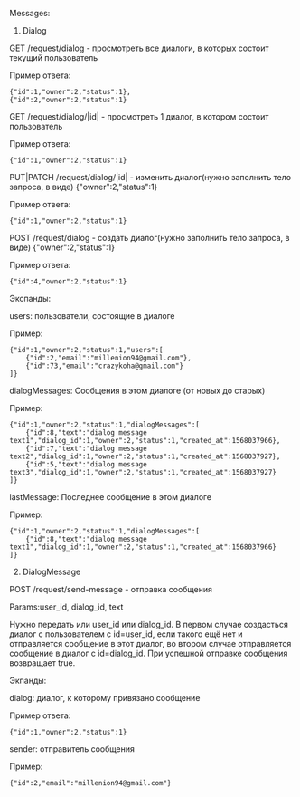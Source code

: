 Messages:

1. Dialog

GET /request/dialog - просмотреть все диалоги, в которых состоит текущий пользователь

Пример ответа:

    {"id":1,"owner":2,"status":1},
    {"id":2,"owner":2,"status":1}

GET /request/dialog/|id| - просмотреть 1 диалог, в котором состоит пользователь

Пример ответа:

    {"id":1,"owner":2,"status":1}

PUT|PATCH /request/dialog/|id| - изменить диалог(нужно заполнить тело запроса, в виде)
{"owner":2,"status":1}

Пример ответа:

    {"id":1,"owner":2,"status":1}

POST /request/dialog - создать диалог(нужно заполнить тело запроса, в виде)
{"owner":2,"status":1}

Пример ответа:

    {"id":4,"owner":2,"status":1}


Экспанды:

users: пользователи, состоящие в диалоге

Пример: 

    {"id":1,"owner":2,"status":1,"users":[
        {"id":2,"email":"millenion94@gmail.com"},
        {"id":73,"email":"crazykoha@gmail.com"}
    ]}
dialogMessages: Сообщения в этом диалоге (от новых до старых)

Пример:

    {"id":1,"owner":2,"status":1,"dialogMessages":[
        {"id":8,"text":"dialog message text1","dialog_id":1,"owner":2,"status":1,"created_at":1568037966},
        {"id":7,"text":"dialog message text2","dialog_id":1,"owner":2,"status":1,"created_at":1568037927},
        {"id":5,"text":"dialog message text3","dialog_id":1,"owner":2,"status":1,"created_at":1568037927}
    ]}
lastMessage: Последнее сообщение в этом диалоге

Пример:

    {"id":1,"owner":2,"status":1,"dialogMessages":[
        {"id":8,"text":"dialog message text1","dialog_id":1,"owner":2,"status":1,"created_at":1568037966}
    ]}
2. DialogMessage

POST /request/send-message - отправка сообщения

Params:user_id, dialog_id, text

Нужно передать или user_id или dialog_id. В первом случае создасться диалог с пользователем с id=user_id, если такого 
ещё нет и отправляется сообщение в этот диалог, во втором случае отправляется сообщение в диалог с id=dialog_id.
При успешной отправке сообщения возвращает true.

Экпанды:

dialog: диалог, к которому привязано сообщение

Пример ответа:

    {"id":1,"owner":2,"status":1}


sender: отправитель сообщения
    
Пример: 
    
    {"id":2,"email":"millenion94@gmail.com"}